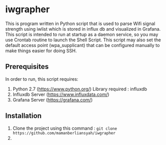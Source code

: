 # iwgrapher
This is program written in Python script that is used to parse Wifi signal strength using iwlist which is stored in influx db and visualized in Grafana. This script is intended to run at startup as a daemon service, so you may use Crontab routine to launch the Shell Script. This script may also set the default access point (wpa_supplicant) that can be configured manually to make things easier for doing SSH.

## Prerequisites
In order to run, this script requires:
1. Python 2.7 (https://www.python.org/)
Library required : influxdb
2. Influxdb Server (https://www.influxdata.com/)
3. Grafana Server (https://grafana.com/)

## Installation
1. Clone the project using this command : `git clone https://github.com/mamanberliansyah/iwgrapher`
2.
